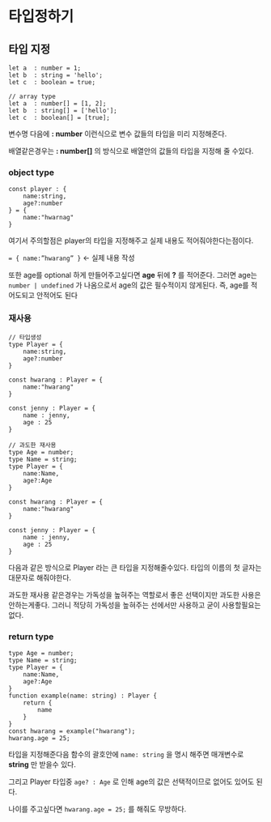 # 타입정하기

## 타입 지정

```tsx
let a  : number = 1;
let b  : string = 'hello';
let c  : boolean = true;

// array type
let a  : number[] = [1, 2];
let b  : string[] = ['hello'];
let c  : boolean[] = [true];
```

변수명 다음에 **: number** 이런식으로 변수 값들의 타입을 미리 지정해준다.

배열같은경우는 **: number[]** 의 방식으로 배열안의 값들의 타입을 지정해 줄 수있다.

### object type

```tsx
const player : {
	name:string,
	age?:number
} = {
	name:"hwarnag"
}
```

여기서 주의할점은 player의 타입을 지정해주고 실제 내용도 적어줘야한다는점이다.

`= { name:”hwarang” }` ← 실제 내용 작성

또한 age를 optional 하게 만들어주고싶다면 **age** 뒤에 **?** 를 적어준다. 그러면 age는 `number | undefined` 가 나옴으로서 age의 값은 필수적이지 않게된다. 즉, age를 적어도되고 안적어도 된다

### 재사용

```tsx
// 타입생성
type Player = {
	name:string,
	age?:number
}

const hwarang : Player = {
	name:"hwarang"
}

const jenny : Player = {
	name : jenny,
	age : 25
}

// 과도한 재사용
type Age = number;
type Name = string;
type Player = {
	name:Name,
	age?:Age
}

const hwarang : Player = {
	name:"hwarang"
}

const jenny : Player = {
	name : jenny,
	age : 25
}
```

다음과 같은 방식으로 Player 라는 큰 타입을 지정해줄수있다. 타입의 이름의 첫 글자는 대문자로 해줘야한다.

과도한 재사용 같은경우는 가독성을 높혀주는 역할로서 좋은 선택이지만 과도한 사용은 안하는게좋다. 그러니 적당히 가독성을 높혀주는 선에서만 사용하고 굳이 사용할필요는 없다.

### return type

```tsx
type Age = number;
type Name = string;
type Player = {
	name:Name,
	age?:Age
}
function example(name: string) : Player {
	return {
		name
	}
}
const hwarang = example("hwarang");
hwarang.age = 25;
```

타입을 지정해준다음 함수의 괄호안에 `name: string` 을 명시 해주면 매개변수로 **string** 만 받을수 있다.

그리고 Player 타입중 `age? : Age` 로 인해 age의 값은 선택적이므로 없어도 있어도 된다.

나이를 주고싶다면 `hwarang.age = 25;` 를 해줘도 무방하다.